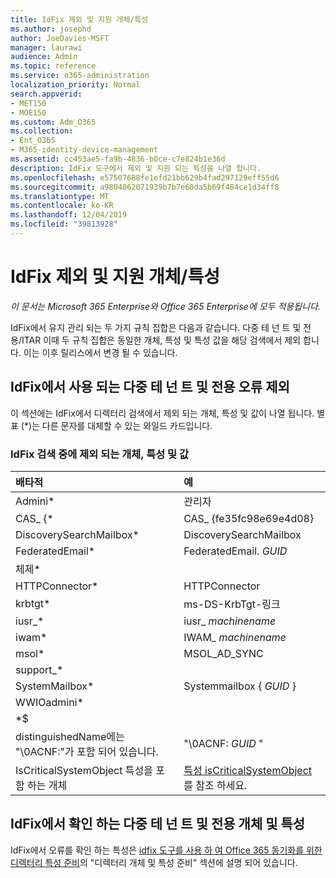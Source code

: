 ```yaml
---
title: IdFix 제외 및 지원 개체/특성
ms.author: josephd
author: JoeDavies-MSFT
manager: laurawi
audience: Admin
ms.topic: reference
ms.service: o365-administration
localization_priority: Normal
search.appverid:
- MET150
- MOE150
ms.custom: Adm_O365
ms.collection:
- Ent_O365
- M365-identity-device-management
ms.assetid: cc453ae5-fa9b-4836-b0ce-c7e824b1e36d
description: IdFix 도구에서 제외 및 지원 되는 특성을 나열 합니다.
ms.openlocfilehash: e57507688fe1efd21bb629b4fad297129eff55d6
ms.sourcegitcommit: a9804062071939b7b7e60da5b69f484ce1d34ff8
ms.translationtype: MT
ms.contentlocale: ko-KR
ms.lasthandoff: 12/04/2019
ms.locfileid: "39813928"
---
```

# <a name="idfix-excluded-and-supported-objects-and-attributes"></a>IdFix 제외 및 지원 개체/특성

*이 문서는 Microsoft 365 Enterprise와 Office 365 Enterprise에 모두 적용됩니다.*

IdFix에서 유지 관리 되는 두 가지 규칙 집합은 다음과 같습니다. 다중 테 넌 트 및 전용/ITAR 이때 두 규칙 집합은 동일한 개체, 특성 및 특성 값을 해당 검색에서 제외 합니다. 이는 이후 릴리스에서 변경 될 수 있습니다.
  
## <a name="multi-tenant-and-dedicated-error-exclusions-used-by-idfix"></a>IdFix에서 사용 되는 다중 테 넌 트 및 전용 오류 제외
이 섹션에는 IdFix에서 디렉터리 검색에서 제외 되는 개체, 특성 및 값이 나열 됩니다. 별표 (\*)는 다른 문자를 대체할 수 있는 와일드 카드입니다.
  
### <a name="objects-attributes-and-values-excluded-during-an-idfix-search"></a>IdFix 검색 중에 제외 되는 개체, 특성 및 값

|**배타적**|**예**|
|:-----|:-----|
|Admini\* |관리자 |
|CAS_ {\*  |CAS_ {fe35fc98e69e4d08} |
|DiscoverySearchMailbox\*  |DiscoverySearchMailbox  |
|FederatedEmail\* |FederatedEmail. *GUID* |
|체제\* ||
|HTTPConnector\*  |HTTPConnector |
|krbtgt\* |ms-DS-KrbTgt-링크 |
|iusr_\* |iusr_ *machinename* |
|iwam\*  |IWAM_ *machinename* |
|msol\* |MSOL_AD_SYNC |
|support_\* ||
|SystemMailbox\* |Systemmailbox { *GUID* }|
|WWIOadmini\*  ||
|\*$ ||
|distinguishedName에는 "\0ACNF:"가 포함 되어 있습니다.|"\0ACNF: *GUID* " |
|IsCriticalSystemObject 특성을 포함 하는 개체 |[특성 isCriticalSystemObject](https://go.microsoft.com/fwlink/p/?LinkId=401169)를 참조 하세요. |
   
## <a name="multi-tenant-and-dedicated-objects-and-attributes-checked-by-idfix"></a>IdFix에서 확인 하는 다중 테 넌 트 및 전용 개체 및 특성
IdFix에서 오류를 확인 하는 특성은 [idfix 도구를 사용 하 여 Office 365 동기화를 위한 디렉터리 특성 준비](prepare-directory-attributes-for-synch-with-idfix.md)의 "디렉터리 개체 및 특성 준비" 섹션에 설명 되어 있습니다.
  


